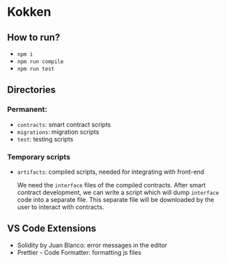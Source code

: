 # Kokken

## How to run?
 - `npm i`
 - `npm run compile`
 - `npm run test`

## Directories
### Permanent:
 - `contracts`: smart contract scripts
 - `migrations`: migration scripts
 - `test`: testing scripts
### Temporary scripts
 - `artifacts`: compiled scripts, needed for integrating with front-end
 
    We need the `interface` files of the compiled contracts.
    After smart contract development, we can write a script which will dump `interface` code into a separate file. This separate file will be downloaded by the user to interact with contracts.
 
## VS Code Extensions
 - Solidity by Juan Blanco: error messages in the editor
 - Prettier - Code Formatter: formatting js files